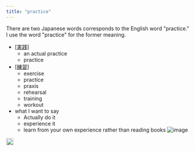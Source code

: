 ```yaml
---
title: "practice"
---
```


There are two Japanese words corresponds to the English word "practice." I use the word "practice" for the former meaning.

- [[実践]]([[JISSEN]])
    - an actual practice
    - practice
- [[練習]]([[RENSHU]])
    - exercise
    - practice
    - praxis
    - rehearsal
    - training
    - workout
- what I want to say
    - Actually do it
    - experience it
    - learn from your own experience rather than reading books
![image](https://gyazo.com/c5bbb1a192d880850b63aa5e4c91a1af/thumb/1000)


<img src='https://scrapbox.io/api/pages/nishio/en/icon' alt='en.icon' height="19.5"/>